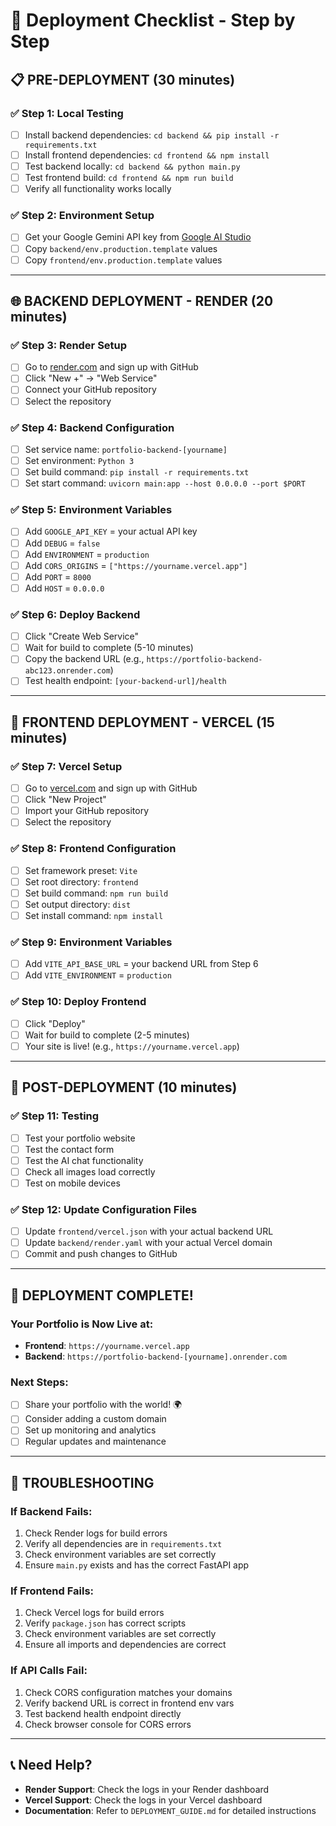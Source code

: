 # 🚀 Deployment Checklist - Step by Step

## **📋 PRE-DEPLOYMENT (30 minutes)**

### **✅ Step 1: Local Testing**
- [ ] Install backend dependencies: `cd backend && pip install -r requirements.txt`
- [ ] Install frontend dependencies: `cd frontend && npm install`
- [ ] Test backend locally: `cd backend && python main.py`
- [ ] Test frontend build: `cd frontend && npm run build`
- [ ] Verify all functionality works locally

### **✅ Step 2: Environment Setup**
- [ ] Get your Google Gemini API key from [Google AI Studio](https://ai.google.dev/)
- [ ] Copy `backend/env.production.template` values
- [ ] Copy `frontend/env.production.template` values

---

## **🌐 BACKEND DEPLOYMENT - RENDER (20 minutes)**

### **✅ Step 3: Render Setup**
- [ ] Go to [render.com](https://render.com) and sign up with GitHub
- [ ] Click "New +" → "Web Service"
- [ ] Connect your GitHub repository
- [ ] Select the repository

### **✅ Step 4: Backend Configuration**
- [ ] Set service name: `portfolio-backend-[yourname]`
- [ ] Set environment: `Python 3`
- [ ] Set build command: `pip install -r requirements.txt`
- [ ] Set start command: `uvicorn main:app --host 0.0.0.0 --port $PORT`

### **✅ Step 5: Environment Variables**
- [ ] Add `GOOGLE_API_KEY` = your actual API key
- [ ] Add `DEBUG` = `false`
- [ ] Add `ENVIRONMENT` = `production`
- [ ] Add `CORS_ORIGINS` = `["https://yourname.vercel.app"]`
- [ ] Add `PORT` = `8000`
- [ ] Add `HOST` = `0.0.0.0`

### **✅ Step 6: Deploy Backend**
- [ ] Click "Create Web Service"
- [ ] Wait for build to complete (5-10 minutes)
- [ ] Copy the backend URL (e.g., `https://portfolio-backend-abc123.onrender.com`)
- [ ] Test health endpoint: `[your-backend-url]/health`

---

## **🎨 FRONTEND DEPLOYMENT - VERCEL (15 minutes)**

### **✅ Step 7: Vercel Setup**
- [ ] Go to [vercel.com](https://vercel.com) and sign up with GitHub
- [ ] Click "New Project"
- [ ] Import your GitHub repository
- [ ] Select the repository

### **✅ Step 8: Frontend Configuration**
- [ ] Set framework preset: `Vite`
- [ ] Set root directory: `frontend`
- [ ] Set build command: `npm run build`
- [ ] Set output directory: `dist`
- [ ] Set install command: `npm install`

### **✅ Step 9: Environment Variables**
- [ ] Add `VITE_API_BASE_URL` = your backend URL from Step 6
- [ ] Add `VITE_ENVIRONMENT` = `production`

### **✅ Step 10: Deploy Frontend**
- [ ] Click "Deploy"
- [ ] Wait for build to complete (2-5 minutes)
- [ ] Your site is live! (e.g., `https://yourname.vercel.app`)

---

## **🔧 POST-DEPLOYMENT (10 minutes)**

### **✅ Step 11: Testing**
- [ ] Test your portfolio website
- [ ] Test the contact form
- [ ] Test the AI chat functionality
- [ ] Check all images load correctly
- [ ] Test on mobile devices

### **✅ Step 12: Update Configuration Files**
- [ ] Update `frontend/vercel.json` with your actual backend URL
- [ ] Update `backend/render.yaml` with your actual Vercel domain
- [ ] Commit and push changes to GitHub

---

## **🎯 DEPLOYMENT COMPLETE!**

### **Your Portfolio is Now Live at:**
- **Frontend**: `https://yourname.vercel.app`
- **Backend**: `https://portfolio-backend-[yourname].onrender.com`

### **Next Steps:**
- [ ] Share your portfolio with the world! 🌍
- [ ] Consider adding a custom domain
- [ ] Set up monitoring and analytics
- [ ] Regular updates and maintenance

---

## **🚨 TROUBLESHOOTING**

### **If Backend Fails:**
1. Check Render logs for build errors
2. Verify all dependencies are in `requirements.txt`
3. Check environment variables are set correctly
4. Ensure `main.py` exists and has the correct FastAPI app

### **If Frontend Fails:**
1. Check Vercel logs for build errors
2. Verify `package.json` has correct scripts
3. Check environment variables are set correctly
4. Ensure all imports and dependencies are correct

### **If API Calls Fail:**
1. Check CORS configuration matches your domains
2. Verify backend URL is correct in frontend env vars
3. Test backend health endpoint directly
4. Check browser console for CORS errors

---

## **📞 Need Help?**

- **Render Support**: Check the logs in your Render dashboard
- **Vercel Support**: Check the logs in your Vercel dashboard
- **Documentation**: Refer to `DEPLOYMENT_GUIDE.md` for detailed instructions

